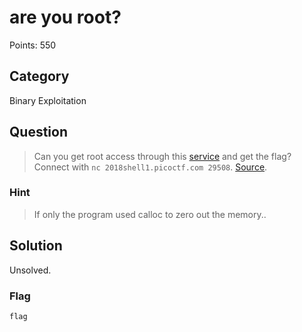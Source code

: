 # are you root?
Points: 550

## Category
Binary Exploitation

## Question
>Can you get root access through this [service](files/auth) and get the flag? Connect with `nc 2018shell1.picoctf.com 29508`. [Source](files/auth.c). 

### Hint
>If only the program used calloc to zero out the memory..

## Solution
Unsolved.

### Flag
`flag`
